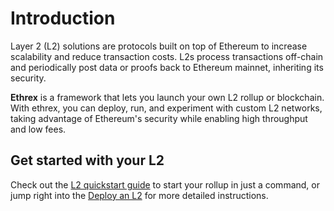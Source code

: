 # Introduction

Layer 2 (L2) solutions are protocols built on top of Ethereum to increase scalability and reduce transaction costs. L2s process transactions off-chain and periodically post data or proofs back to Ethereum mainnet, inheriting its security.

**Ethrex** is a framework that lets you launch your own L2 rollup or blockchain. With ethrex, you can deploy, run, and experiment with custom L2 networks, taking advantage of Ethereum's security while enabling high throughput and low fees.

## Get started with your L2

Check out the [L2 quickstart guide](../getting-started/quickstart-l2.md) to start your rollup in just a command, or jump right into the [Deploy an L2](./deploy.md) for more detailed instructions.
